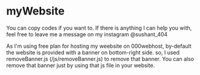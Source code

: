 # myWebsite

You can copy codes if you want to.
If there is anything I can help you with, feel free to leave me a message on my instagram @sushant_404 

As I'm using free plan for hosting my weebsite on 000webhost, by-default the website is provided with a banner on bottom-right side. 
so, I used removeBanner.js (/js/removeBanner.js) to remove that banner. You can also remove that banner just by using that js file in your website.
